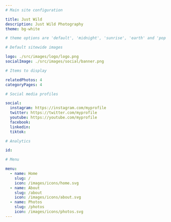 ```yaml
---
# Main site configuration

title: Just Wild
description: Just Wild Photography
theme: bg-white

# theme options are 'default', 'midnight', 'sunrise', 'earth' and 'pop'. To change the theme, update the theme configuration above using one of these options (without the parentheses).

# Default sitewide images

logo: ./src/images/logo/logo.png
socialImage: ./src/images/social/banner.png

# Items to display

relatedPhotos: 4
categoryPages: 4

# Social media profiles

social:
  instagram: https://instagram.com/myprofile
  twitter: https://twitter.com/myprofile
  youtube: https://youtube.com/myprofile
  facebook:
  linkedin:
  tiktok:

# Analytics

id:

# Menu

menu:
  - name: Home
    slug: /
    icon: /images/icons/home.svg
  - name: About
    slug: /about
    icon: /images/icons/about.svg
  - name: Photos
    slug: /photos
    icon: /images/icons/photos.svg
---
```

